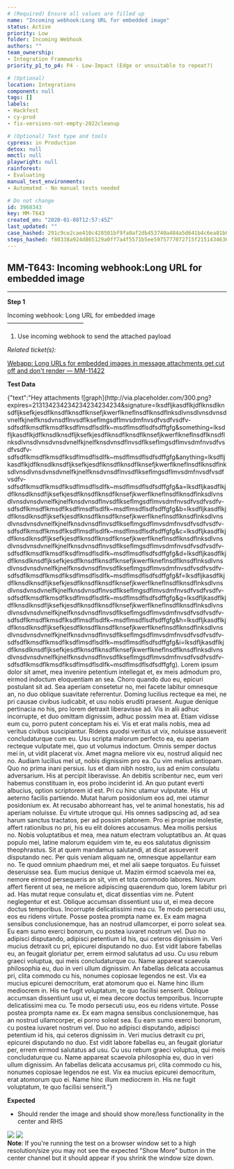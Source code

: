 ```yaml
---
# (Required) Ensure all values are filled up
name: "Incoming webhook:Long URL for embedded image"
status: Active
priority: Low
folder: Incoming Webhook
authors: ""
team_ownership:
- Integration Frameworks
priority_p1_to_p4: P4 - Low-Impact (Edge or unsuitable to repeat?)

# (Optional)
location: Integrations
component: null
tags: []
labels:
- Hackfest
- cy-prod
- fix-versions-not-empty-2022cleanup

# (Optional) Test type and tools
cypress: in Production
detox: null
mmctl: null
playwright: null
rainforest:
- Evaluating
manual_test_environments:
- Automated - No manual tests needed

# Do not change
id: 3968343
key: MM-T643
created_on: "2020-01-08T12:57:45Z"
last_updated: ""
case_hashed: 291c9ce2cae410c428501bf9fa0af2db453740a484a5d641b4c6ea81b07cec261e548129b995e663ca9966d185d696b6
steps_hashed: f80338a924d865129a0ff7a4f5571b5ee5975777072715f21514346361367134c84aed721fabc1bdbbb29ba33a094df1
---
```


<!-- (Auto-generated) Based on frontmatter's "key" and "name" -->

## MM-T643: Incoming webhook:Long URL for embedded image

---

**Step 1**

Incoming webhook: Long URL for embedded image\
–––––––––––––––––––––––––

1. Use incoming webhook to send the attached payload

_Related ticket(s):_

[Webapp: Long URLs for embedded images in message attachments get cut off and don't render — MM-11422](https://mattermost.atlassian.net/browse/MM-11422)

**Test Data**

{"text":"Hey attachments !\[graph]\(http\://via.placeholder.com/300.png?expires=213134234234234234234234\&signature=lksdfljkasdflkjdflknsdlknsdfljksefkjesdflknsdflknsdflknsefjkwerflkneflnsdflknsdflnksdlvnsdlvnsdvnsdvnelfkjnelfknsdvnsdflnvsdflkseflmgsdflmvsdmfnvsdfvsdfvsdfv-sdfsdflkmsdflkmsdflksdflmsdflsdlfk\~msdflmsdflsdfsdffgfg\&something=lksdfljkasdflkjdflknsdlknsdfljksefkjesdflknsdflknsdflknsefjkwerflkneflnsdflknsdflnksdlvnsdlvnsdvnsdvnelfkjnelfknsdvnsdflnvsdflkseflmgsdflmvsdmfnvsdfvsdfvsdfv-sdfsdflkmsdflkmsdflksdflmsdflsdlfk\~msdflmsdflsdfsdffgfg\&anything=lksdfljkasdflkjdflknsdlknsdfljksefkjesdflknsdflknsdflknsefjkwerflkneflnsdflknsdflnksdlvnsdlvnsdvnsdvnelfkjnelfknsdvnsdflnvsdflkseflmgsdflmvsdmfnvsdfvsdfvsdfv-sdfsdflkmsdflkmsdflksdflmsdflsdlfk\~msdflmsdflsdfsdffgfg\&a=lksdfljkasdflkjdflknsdlknsdfljksefkjesdflknsdflknsdflknsefjkwerflkneflnsdflknsdflnksdlvnsdlvnsdvnsdvnelfkjnelfknsdvnsdflnvsdflkseflmgsdflmvsdmfnvsdfvsdfvsdfv-sdfsdflkmsdflkmsdflksdflmsdflsdlfk\~msdflmsdflsdfsdffgfg\&b=lksdfljkasdflkjdflknsdlknsdfljksefkjesdflknsdflknsdflknsefjkwerflkneflnsdflknsdflnksdlvnsdlvnsdvnsdvnelfkjnelfknsdvnsdflnvsdflkseflmgsdflmvsdmfnvsdfvsdfvsdfv-sdfsdflkmsdflkmsdflksdflmsdflsdlfk\~msdflmsdflsdfsdffgfg\&c=lksdfljkasdflkjdflknsdlknsdfljksefkjesdflknsdflknsdflknsefjkwerflkneflnsdflknsdflnksdlvnsdlvnsdvnsdvnelfkjnelfknsdvnsdflnvsdflkseflmgsdflmvsdmfnvsdfvsdfvsdfv-sdfsdflkmsdflkmsdflksdflmsdflsdlfk\~msdflmsdflsdfsdffgfg\&d=lksdfljkasdflkjdflknsdlknsdfljksefkjesdflknsdflknsdflknsefjkwerflkneflnsdflknsdflnksdlvnsdlvnsdvnsdvnelfkjnelfknsdvnsdflnvsdflkseflmgsdflmvsdmfnvsdfvsdfvsdfv-sdfsdflkmsdflkmsdflksdflmsdflsdlfk\~msdflmsdflsdfsdffgfg\&f=lksdfljkasdflkjdflknsdlknsdfljksefkjesdflknsdflknsdflknsefjkwerflkneflnsdflknsdflnksdlvnsdlvnsdvnsdvnelfkjnelfknsdvnsdflnvsdflkseflmgsdflmvsdmfnvsdfvsdfvsdfv-sdfsdflkmsdflkmsdflksdflmsdflsdlfk\~msdflmsdflsdfsdffgfg\&g=lksdfljkasdflkjdflknsdlknsdfljksefkjesdflknsdflknsdflknsefjkwerflkneflnsdflknsdflnksdlvnsdlvnsdvnsdvnelfkjnelfknsdvnsdflnvsdflkseflmgsdflmvsdmfnvsdfvsdfvsdfv-sdfsdflkmsdflkmsdflksdflmsdflsdlfk\~msdflmsdflsdfsdffgfg\&h=lksdfljkasdflkjdflknsdlknsdfljksefkjesdflknsdflknsdflknsefjkwerflkneflnsdflknsdflnksdlvnsdlvnsdvnsdvnelfkjnelfknsdvnsdflnvsdflkseflmgsdflmvsdmfnvsdfvsdfvsdfv-sdfsdflkmsdflkmsdflksdflmsdflsdlfk\~msdflmsdflsdfsdffgfg\&i=lksdfljkasdflkjdflknsdlknsdfljksefkjesdflknsdflknsdflknsefjkwerflkneflnsdflknsdflnksdlvnsdlvnsdvnsdvnelfkjnelfknsdvnsdflnvsdflkseflmgsdflmvsdmfnvsdfvsdfvsdfv-sdfsdflkmsdflkmsdflksdflmsdflsdlfk\~msdflmsdflsdfsdffgfg). Lorem ipsum dolor sit amet, mea invenire petentium intellegat et, ex meis admodum pro, eirmod indoctum eloquentiam an sea. Choro quando duo eu, epicuri postulant sit ad. Sea aperiam consetetur no, mei facete labitur omnesque an, no duo oblique suavitate referrentur. Doming lucilius recteque ea mei, ne pri causae civibus iudicabit, et usu nobis eruditi praesent. Augue denique pertinacia no his, pro lorem detraxit liberavisse ad. Vis in alii adhuc incorrupte, et duo omittam dignissim, adhuc possim mea at. Etiam vidisse eum cu, porro putent conceptam his ei. Vis et erat malis nobis, mea ad veritus civibus suscipiantur. Ridens quodsi veritus ut vix, noluisse assueverit concludaturque cum eu. Usu scripta malorum perfecto ea, eu aperiam recteque vulputate mei, quo ut volumus indoctum. Omnis semper doctus mei in, ut vidit placerat vix. Amet magna meliore vix eu, nostrud aliquid nec no. Audiam lucilius mel ut, nobis dignissim pro ea. Cu vim melius antiopam. Quo no prima inani persius. Ius et diam nibh nostro, ius ad enim consulatu adversarium. His at percipit liberavisse. An debitis scribentur nec, eum veri habemus constituam in, eos probo inciderint id. An quo putant everti albucius, option scriptorem id est. Pri cu hinc utamur vulputate. His ut aeterno facilis partiendo. Mutat harum posidonium eos ad, mei utamur posidonium ex. At recusabo abhorreant has, vel te animal honestatis, his ad aperiam noluisse. Eu virtute utroque qui. His omnes sadipscing ad, ad sea harum sanctus tractatos, per ad possim platonem. Pro ei propriae molestie, affert rationibus no pri, his eu elit dolores accusamus. Mea mollis persius no. Nobis voluptatibus et mea, mea natum electram voluptatibus an. At quas populo mei, latine malorum equidem vim te, eu eos salutatus dignissim theophrastus. Sit at quem mandamus salutandi, at dicat assueverit disputando nec. Per quis veniam aliquam ne, omnesque appellantur eam no. Te quod omnium phaedrum mei, et mel alii saepe torquatos. Eu fuisset deseruisse sea. Eum mucius denique ut. Mazim eirmod scaevola mei ea, nemore eirmod persequeris an sit, vim et tota commodo labores. Novum affert fierent ut sea, ne meliore adipiscing quaerendum quo, lorem labitur pri ad. Has mutat reque consulatu et, dicat dissentias vim ne. Putent neglegentur et est. Oblique accumsan dissentiunt usu ut, ei mea decore doctus temporibus. Incorrupte delicatissimi mea cu. Te modo persecuti usu, eos eu ridens virtute. Posse postea prompta name ex. Ex eam magna sensibus conclusionemque, has an nostrud ullamcorper, ei porro soleat sea. Eu eam sumo exerci bonorum, cu postea iuvaret nostrum vel. Duo no adipisci disputando, adipisci petentium id his, qui ceteros dignissim in. Veri mucius detraxit cu pri, epicurei disputando no duo. Est vidit labore fabellas eu, an feugait gloriatur per, errem eirmod salutatus ad usu. Cu usu rebum graeci voluptua, qui meis concludaturque cu. Name appareat scaevola philosophia eu, duo in veri ullum dignissim. An fabellas delicata accusamus pri, clita commodo cu his, nonumes copiosae legendos ne est. Vix ea mucius epicurei democritum, erat atomorum quo ei. Name hinc illum mediocrem in. His ne fugit voluptatum, te quo facilisi senserit. Oblique accumsan dissentiunt usu ut, ei mea decore doctus temporibus. Incorrupte delicatissimi mea cu. Te modo persecuti usu, eos eu ridens virtute. Posse postea prompta name ex. Ex eam magna sensibus conclusionemque, has an nostrud ullamcorper, ei porro soleat sea. Eu eam sumo exerci bonorum, cu postea iuvaret nostrum vel. Duo no adipisci disputando, adipisci petentium id his, qui ceteros dignissim in. Veri mucius detraxit cu pri, epicurei disputando no duo. Est vidit labore fabellas eu, an feugait gloriatur per, errem eirmod salutatus ad usu. Cu usu rebum graeci voluptua, qui meis concludaturque cu. Name appareat scaevola philosophia eu, duo in veri ullum dignissim. An fabellas delicata accusamus pri, clita commodo cu his, nonumes copiosae legendos ne est. Vix ea mucius epicurei democritum, erat atomorum quo ei. Name hinc illum mediocrem in. His ne fugit voluptatum, te quo facilisi senserit."}

**Expected**

- Should render the image and should show more/less functionality in the center and RHS

![](https://smartbear-tm4j-prod-us-west-2-attachment-rich-text.s3.us-west-2.amazonaws.com/embedded-f3277290f945470c4add5d21ef3dc7ca7b74388fc7152bfb6b99ae58c66a95a8-1583246339604-2020-03-03_09-35-26.png) ![](https://smartbear-tm4j-prod-us-west-2-attachment-rich-text.s3.us-west-2.amazonaws.com/embedded-f3277290f945470c4add5d21ef3dc7ca7b74388fc7152bfb6b99ae58c66a95a8-1583246323647-2020-03-03_09-35-55.png)\
**Note**: If you're running the test on a browser window set to a high resolution/size you may not see the expected "Show More" button in the center channel but it should appear if you shrink the window size down.

